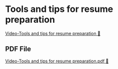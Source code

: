 # Tools and tips for resume preparation

[Video-Tools and tips for resume preparation 🔗](https://www.coursera.org/learn/put-it-all-together-prepare-for-a-cloud-security-analyst-job/supplement/s1xFm/tools-and-tips-for-resume-preparation)

## PDF File

[Video-Tools and tips for resume preparation.pdf 🔗](https://1drv.ms/b/c/526c45566c8c239a/EUD9rVi0GzZJqtCpf4E5qu8BX47RKvax-RG_VYMcApSocw?e=KskDbE)
